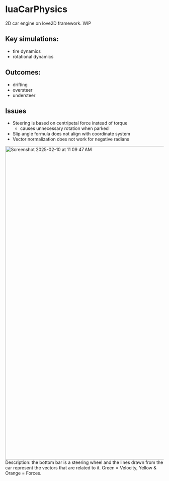 # luaCarPhysics
2D car engine on love2D framework. WIP
## Key simulations: 
* tire dynamics
* rotational dynamics
## Outcomes:  
* drifting
* oversteer
* understeer
## Issues
* Steering is based on centripetal force instead of torque
    * causes unnecessary rotation when parked
* Slip angle formula does not align with coordinate system
* Vector normalization does not work for negative radians
<img width="996" alt="Screenshot 2025-02-10 at 11 09 47 AM" src="https://github.com/user-attachments/assets/658e9c6f-a04e-4532-af81-f3c1ae44d61b" />
Description: the bottom bar is a steering wheel and the lines drawn from the car represent the vectors that are related to it. Green = Velocity, Yellow & Orange = Forces.
